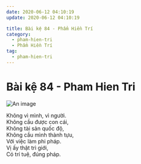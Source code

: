 ```yaml
---
date: 2020-06-12 04:10:19
update: 2020-06-12 04:10:19

title: Bài kệ 84 - Phẩm Hiền Trí
category:
  - pham-hien-tri
  - Phẩm Hiền Trí
tag:
  - pham-hien-tri
---
```


# Bài kệ 84 - Pham Hien Tri

![An image](/img/pham-hien-tri/pham-hien-tri-084.jpg)

Không vì mình, vì người.<br>Không cầu được con cái,<br>Không tài sản quốc độ,<br>Không cầu mình thành tựu,<br>Với việc làm phi pháp.<br>Vị ấy thật trì giới,<br>Có trí tuệ, đúng pháp.<br>
